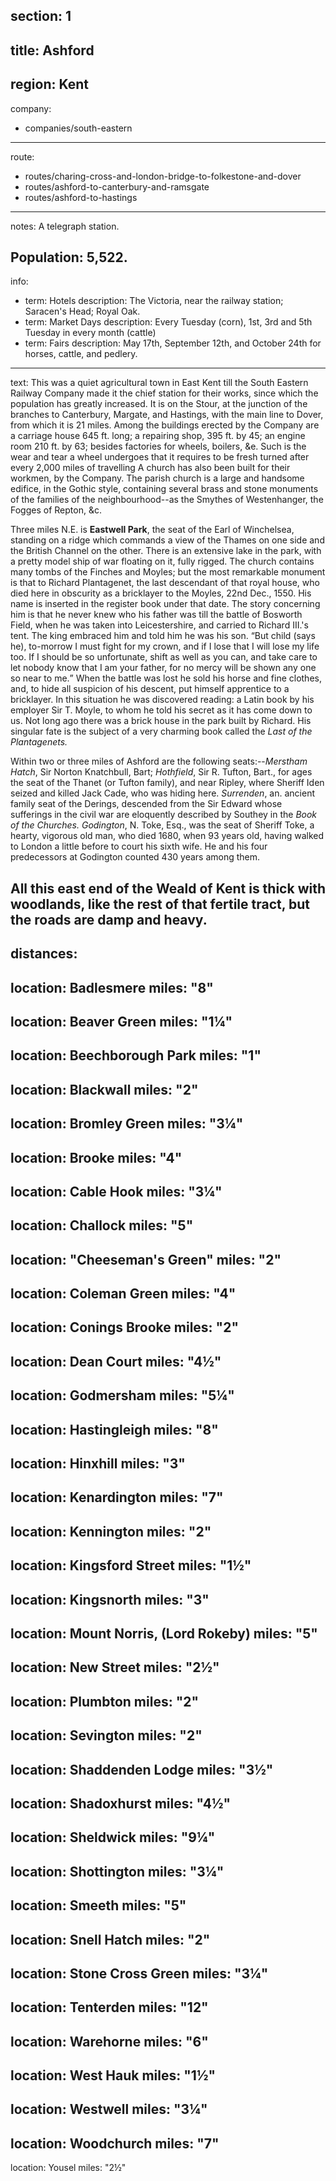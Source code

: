 section: 1
----
title: Ashford
----
region: Kent
----
company:
- companies/south-eastern
----
route:
- routes/charing-cross-and-london-bridge-to-folkestone-and-dover
- routes/ashford-to-canterbury-and-ramsgate
- routes/ashford-to-hastings
----
notes: A telegraph station.

Population: 5,522.
----
info:
- term: Hotels
  description: The Victoria, near the railway station; Saracen's Head; Royal Oak.
- term: Market Days
  description: Every Tuesday (corn), 1st, 3rd and 5th Tuesday in every month (cattle)
- term: Fairs
  description: May 17th, September 12th, and October 24th for horses, cattle, and pedlery.
----
text: This was a quiet agricultural town in East Kent till the South Eastern Railway Company made it the chief station for their works, since which the population has greatly increased. It is on the Stour, at the junction of the branches to Canterbury, Margate, and Hastings, with the main line to Dover, from which it is 21 miles. Among the buildings erected by the Company are a carriage house 645 ft. long; a repairing shop, 395 ft. by 45; an engine room 210 ft. by 63; besides factories for wheels, boilers, &e. Such is the wear and tear a wheel undergoes that it requires to be fresh turned after every 2,000 miles of travelling A church has also been built for their workmen, by the Company. The parish church is a large and handsome edifice, in the Gothic style, containing several brass and stone monuments of the families of the neighbourhood--as the Smythes of Westenhanger, the Fogges of Repton, &c.

Three miles N.E. is **Eastwell Park**, the seat of the Earl of Winchelsea, standing on a ridge which commands a view of the Thames on one side and the British Channel on the other. There is an extensive lake in the park, with a pretty model ship of war floating on it, fully rigged. The church contains many tombs of the Finches and Moyles; but the most remarkable monument is that to Richard Plantagenet, the last descendant of that royal house, who died here in obscurity as a bricklayer to the Moyles, 22nd Dec., 1550. His name is inserted in the register book under that date. The story concerning him is that he never knew who his father was till the battle of Bosworth Field, when he was taken into Leicestershire, and carried to Richard III.'s tent. The king embraced him and told him he was his son. <q>But child (says he), to-morrow I must fight for my crown, and if I lose that I will lose my life too. If I should be so unfortunate, shift as well as you can, and take care to let nobody know that I am your father, for no mercy will be shown any one so near to me.</q> When the battle was lost he sold his horse and fine clothes, and, to hide all suspicion of his descent, put himself apprentice to a bricklayer. In this situation he was discovered reading: a Latin book by his employer Sir T. Moyle, to whom he told his secret as it has come down to us. Not long ago there was a brick house in the park built by Richard. His singular fate is the subject of a very charming book called the <cite>Last of the Plantagenets.</cite>

Within two or three miles of Ashford are the following seats:--*Merstham Hatch*, Sir Norton Knatchbull, Bart; *Hothfield*, Sir R. Tufton, Bart., for ages the seat of the Thanet (or Tufton family), and near Ripley, where Sheriff Iden seized and killed Jack Cade, who was hiding here. *Surrenden*, an. ancient family seat of the Derings, descended from the Sir Edward whose sufferings in the civil war are eloquently described by Southey in the <cite>Book of the Churches.</cite> *Godington*, N. Toke, Esq., was the seat of Sheriff Toke, a hearty, vigorous old man, who died 1680, when 93 years old, having walked to London a little before to court his sixth wife. He and his four predecessors at Godington counted 430 years among them.

All this east end of the Weald of Kent is thick with woodlands, like the rest of that fertile tract, but the roads are damp and heavy.
----
distances:
- 
  location: Badlesmere
  miles: "8"
- 
  location: Beaver Green
  miles: "1¼"
- 
  location: Beechborough Park
  miles: "1"
- 
  location: Blackwall
  miles: "2"
- 
  location: Bromley Green
  miles: "3¼"
- 
  location: Brooke
  miles: "4"
- 
  location: Cable Hook
  miles: "3¼"
- 
  location: Challock
  miles: "5"
- 
  location: "Cheeseman's Green"
  miles: "2"
- 
  location: Coleman Green
  miles: "4"
- 
  location: Conings Brooke
  miles: "2"
- 
  location: Dean Court
  miles: "4½"
- 
  location: Godmersham
  miles: "5¼"
- 
  location: Hastingleigh
  miles: "8"
- 
  location: Hinxhill
  miles: "3"
- 
  location: Kenardington
  miles: "7"
- 
  location: Kennington
  miles: "2"
- 
  location: Kingsford Street
  miles: "1½"
- 
  location: Kingsnorth
  miles: "3"
- 
  location: Mount Norris, (Lord Rokeby)
  miles: "5"
- 
  location: New Street
  miles: "2½"
- 
  location: Plumbton
  miles: "2"
- 
  location: Sevington
  miles: "2"
- 
  location: Shaddenden Lodge
  miles: "3½"
- 
  location: Shadoxhurst
  miles: "4½"
- 
  location: Sheldwick
  miles: "9¼"
- 
  location: Shottington
  miles: "3¼"
- 
  location: Smeeth
  miles: "5"
- 
  location: Snell Hatch
  miles: "2"
- 
  location: Stone Cross Green
  miles: "3¼"
- 
  location: Tenterden
  miles: "12"
- 
  location: Warehorne
  miles: "6"
- 
  location: West Hauk
  miles: "1½"
- 
  location: Westwell
  miles: "3¼"
- 
  location: Woodchurch
  miles: "7"
- 
  location: Yousel
  miles: "2½"
